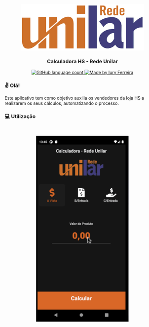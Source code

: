 <p align="center">
  <img alt="Labelmaker" title="Notie" src="assets/logo_hs.png" width="400px" />
</p>
<h3 align="center">
    Calculadora HS - Rede Unilar
</h3>

<p align="center">

  <a href="https://www.python.org/">
    <img alt="GitHub language count" src="https://img.shields.io/badge/language-Dart-blue">
  </a>

  <a href="https://github.com/iuryferreira/">
    <img alt="Made by Iury Ferreira" src="https://img.shields.io/badge/made%20by-Iury%20Ferreira-blue">
  </a>
</p>

### ✌ Olá!

Este aplicativo tem como objetivo auxilia os vendedores da loja HS a realizarem os seus cálculos, automatizando o processo.


### 💻 Utilização

<br>

<p align="center">
  <img alt="Labelmaker" title="Notie" src="assets/usage.gif" width="300px" />
</p>